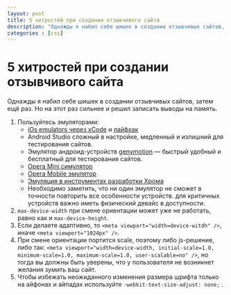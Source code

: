 ```yaml
---
layout: post
title: 5 хитростей при создании отзывчивого сайта
description: "Однажды я набил себе шишек в создании отзывчивых сайтов, затем ещё раз. Но на этот раз сильнее и решил записать выводы на память."
categories : [css]
---
```



5 хитростей при создании отзывчивого сайта
================================================================================

Однажды я набил себе шишек в создании отзывчивых сайтов, затем ещё раз. Но на этот раз сильнее и решил записать выводы на память.

1. Пользуйтесь эмуляторами:
    * [iOs emulators через xCode][xcode] и [лайфхак][xcode-tip]
    * Android Studio сложный в настройке, медленный и излишний для тестирования сайтов.
    * Эмулятор андроид-устройств [genymotion][genymotion] — быстрый удобный и бесплатный для тестирования сайтов.
    * [Opera Mini симулятор][opera-mini]
    * [Opera Mobile эмулятор][opera-mobile]
    * [Эмуляция в инструментах разработки Хрома][chrome-devtools-emulation]
    * Необходимо заметить, что ни один эмулятор не сможет в точности повторить все особенности устройств. для критичных устройств важно иметь физический девайс в доступности.
2. `max-device-width` при смене ориентации может уже не работать, равно как и `max-device-height`.
3. Если делаете адаптивно, то `<meta viewport="width=device-witdh" />`, иначе `<meta viewport="1024px" />`.
4. При смене ориентации портится scale, поэтому либо js-решение, либо так: `<meta viewport="width=device-width, initial-scale=1.0, minimum-scale=1.0, maximum-scale=1.0, user-scalable=no" />`, но тогда вы должны быть уверены, что у пользователя не возникнет желания зумить ваш сайт.
5. Чтобы избежать неожиданного изменения размера шрифта только на айфонах и айпадах используйте `-webkit-text-size-adjust: none;` .




 [xcode]: https://developer.apple.com/xcode/
 [xcode-tip]: http://stackoverflow.com/a/14919903/1057730
 [genymotion]: http://www.genymotion.com/
 [opera-mini]: http://demo.opera-mini.net/public/
 [opera-mobile]: http://www.opera.com/ru/developer/mobile-emulator
 [chrome-devtools-emulation]: https://developer.chrome.com/devtools/docs/mobile-emulation
